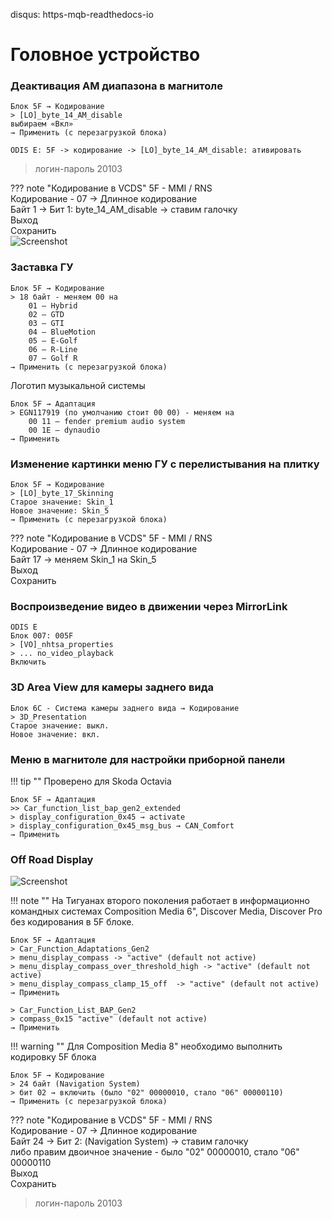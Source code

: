 disqus: https-mqb-readthedocs-io
# Головное устройство

### Деактивация AM диапазона в магнитоле

	Блок 5F → Кодирование
	> [LO]_byte_14_AM_disable
	выбираем «Вкл»
	→ Применить (с перезагрузкой блока)
	
	ODIS E: 5F -> кодирование -> [LO]_byte_14_AM_disable: ативировать

> логин-пароль 20103

??? note "Кодирование в VCDS"
    5F - MMI / RNS  
    Кодирование - 07 → Длинное кодирование  
    Байт 1 → Бит 1: byte_14_AM_disable  → ставим галочку  
    Выход  
    Сохранить  
    ![Screenshot](../images/am_radio.jpg) 

### Заставка ГУ

    Блок 5F → Кодирование
    > 18 байт - меняем 00 на
        01 — Hybrid
        02 — GTD
        03 — GTI
        04 — BlueMotion
        05 — E-Golf
        06 — R-Line
        07 — Golf R
    → Применить (с перезагрузкой блока)

Логотип музыкальной системы

    Блок 5F → Адаптация
    > EGN117919 (по умолчанию стоит 00 00) - меняем на
        00 11 — fender premium audio system
        00 1E — dynaudio
    → Применить 

### Изменение картинки меню ГУ с перелистывания на плитку

	Блок 5F → Кодирование
    > [LO]_byte_17_Skinning
    Старое значение: Skin_1
    Новое значение: Skin_5
    → Применить (с перезагрузкой блока)
    
??? note "Кодирование в VCDS"
    5F - MMI / RNS  
    Кодирование - 07 → Длинное кодирование  
    Байт 17 → меняем Skin_1 на Skin_5  
    Выход  
    Сохранить  

### Воспроизведение видео в движении через MirrorLink

    ODIS E
    Блок 007: 005F
    > [VO]_nhtsa_properties
    > ... no_video_playback
    Включить

### 3D Area View для камеры заднего вида

    Блок 6C - Система камеры заднего вида → Кодирование
    > 3D_Presentation
    Старое значение: выкл.
    Новое значение: вкл.    
    
### Меню в магнитоле для настройки приборной панели

!!! tip ""
    Проверено для Skoda Octavia

    Блок 5F → Адаптация
    >> Car_function_list_bap_gen2_extended
    > display_configuration_0x45 → activate
    > display_configuration_0x45_msg_bus → CAN_Comfort
    → Применить 
    
### Off Road Display

![Screenshot](../images/offroad.jpg)
    
!!! note ""
    На Тигуанах второго поколения работает в информационно командных системах Composition Media 6", Discover Media, Discover Pro без кодирования в 5F блоке.  

```
Блок 5F → Адаптация
> Car_Function_Adaptations_Gen2
> menu_display_compass -> "active" (default not active)
> menu_display_compass_over_threshold_high -> "active" (default not active) 
> menu_display_compass_clamp_15_off  -> "active" (default not active)
→ Применить  
  
> Car_Function_List_BAP_Gen2
> compass_0x15 "active" (default not active)
→ Применить 
``` 

!!! warning ""
    Для Composition Media 8" необходимо выполнить кодировку 5F блока
```
Блок 5F → Кодирование
> 24 байт (Navigation System)
> бит 02 → включить (было "02" 00000010, стало "06" 00000110)
→ Применить (с перезагрузкой блока)
```
    
??? note "Кодирование в VCDS"
    5F - MMI / RNS  
    Кодирование - 07 → Длинное кодирование  
    Байт 24 → Бит 2: (Navigation System) → ставим галочку  
    либо правим двоичное значение - было "02" 00000010, стало "06" 00000110  
    Выход  
    Сохранить  
    
> логин-пароль 20103    